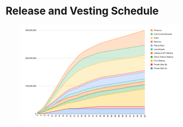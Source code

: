 # Release and Vesting Schedule

<figure><img src="../../../.gitbook/assets/chart.svg" alt=""><figcaption></figcaption></figure>
